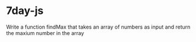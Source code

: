 # 7day-js
 Write a function findMax that takes an array of numbers as input and return the maxium number in the array
